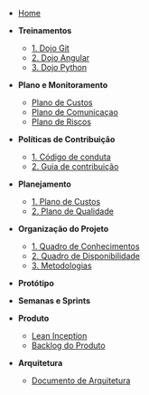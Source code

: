 <!-- docs/_sidebar.md -->

- [Home](/)

- **Treinamentos**
  - [1. Dojo Git](./treinamentos/dojo-git.md)
  - [2. Dojo Angular](./treinamentos/dojo-angular.md)
  - [3. Dojo Python](./treinamentos/dojo-python.md.md)
  
- **Plano e Monitoramento**
  - [Plano de Custos](./planejamento/plano_de_custos.md)
  - [Plano de Comunicaçao](./planejamento/plano_de_comunicacao.md)
  - [Plano de Riscos](./planejamento/plano-riscos.md)  

- **Políticas de Contribuição**
  - [1. Código de conduta](./politicas/CODE_OF_CONDUCT.md)
  - [2. Guia de contribuição](./politicas/CONTRIBUTING.md)

- **Planejamento** 
  - [1. Plano de Custos](./planejamento/plano_de_custos.md)
  - [2. Plano de Qualidade](./planejamento/plano-qualidade.md)

- **Organização do Projeto**
  - [1. Quadro de Conhecimentos](./organizacao/quadro-conhecimento.md)
  - [2. Quadro de Disponibilidade](./organizacao/quadro-disponibilidade.md)
  - [3. Metodologias](./organizacao/metodologia.md)

- **Protótipo**

- **Semanas e Sprints**

- **Produto**
  - [Lean Inception](./produto/lean-inception.md.md)
  - [Backlog do Produto](./produto/backlog-produto.md)

- **Arquitetura**
  - [Documento de Arquitetura](./arquitetura/documento-de-arquitetura.md)
